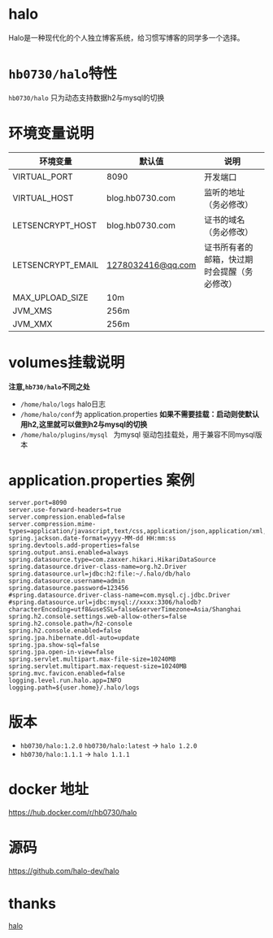 # halo
Halo是一种现代化的个人独立博客系统，给习惯写博客的同学多一个选择。

# `hb0730/halo`特性
`hb0730/halo` 只为动态支持数据h2与mysql的切换

# 环境变量说明
|环境变量|默认值|说明|
|----|----|---|
|VIRTUAL_PORT|8090|开发端口|
|VIRTUAL_HOST|blog.hb0730.com|监听的地址（务必修改）|
|LETSENCRYPT_HOST|blog.hb0730.com|证书的域名 （务必修改）|
|LETSENCRYPT_EMAIL|1278032416@qq.com|证书所有者的邮箱，快过期时会提醒（务必修改）|
|MAX_UPLOAD_SIZE|10m||
|JVM_XMS|256m||
|JVM_XMX|256m||

# volumes挂载说明
**注意,`hb730/halo`不同之处**
* `/home/halo/logs` halo日志
* `/home/halo/conf`为 application.properties **如果不需要挂载：启动则使默认用h2,这里就可以做到h2与mysql的切换**
* `/home/halo/plugins/mysql ` 为mysql 驱动包挂载处，用于兼容不同mysql版本

# application.properties 案例
```
server.port=8090
server.use-forward-headers=true
server.compression.enabled=false
server.compression.mime-types=application/javascript,text/css,application/json,application/xml,text/html,text/xml,text/plain
spring.jackson.date-format=yyyy-MM-dd HH:mm:ss
spring.devtools.add-properties=false
spring.output.ansi.enabled=always
spring.datasource.type=com.zaxxer.hikari.HikariDataSource
spring.datasource.driver-class-name=org.h2.Driver
spring.datasource.url=jdbc:h2:file:~/.halo/db/halo
spring.datasource.username=admin
spring.datasource.password=123456
#spring.datasource.driver-class-name=com.mysql.cj.jdbc.Driver
#spring.datasource.url=jdbc:mysql://xxxx:3306/halodb?characterEncoding=utf8&useSSL=false&serverTimezone=Asia/Shanghai
spring.h2.console.settings.web-allow-others=false
spring.h2.console.path=/h2-console
spring.h2.console.enabled=false
spring.jpa.hibernate.ddl-auto=update
spring.jpa.show-sql=false
spring.jpa.open-in-view=false
spring.servlet.multipart.max-file-size=10240MB
spring.servlet.multipart.max-request-size=10240MB
spring.mvc.favicon.enabled=false
logging.level.run.halo.app=INFO
logging.path=${user.home}/.halo/logs
```

# 版本
* `hb0730/halo:1.2.0` `hb0730/halo:latest` -> `halo 1.2.0`
* `hb0730/halo:1.1.1` -> `halo 1.1.1`

# docker 地址
<https://hub.docker.com/r/hb0730/halo>

# 源码
<https://github.com/halo-dev/halo>

# thanks
 [halo](https://github.com/halo-dev/halo)